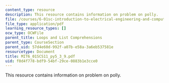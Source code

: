 ```yaml
---
content_type: resource
description: This resource contains information on problem on polly.
file: /courses/6-01sc-introduction-to-electrical-engineering-and-computer-science-i-spring-2011/f0d4f778bdf954bf29ce0883b1e3cce0_MIT6_01SCS11_py5_3_9.pdf
file_type: application/pdf
learning_resource_types: []
ocw_type: OCWFile
parent_title: Loops and List Comprehensions
parent_type: CourseSection
parent_uid: 57d4e60d-992f-a07b-e58a-3a6eb537581e
resourcetype: Document
title: MIT6_01SCS11_py5_3_9.pdf
uid: f0d4f778-bdf9-54bf-29ce-0883b1e3cce0
---
```

This resource contains information on problem on polly.